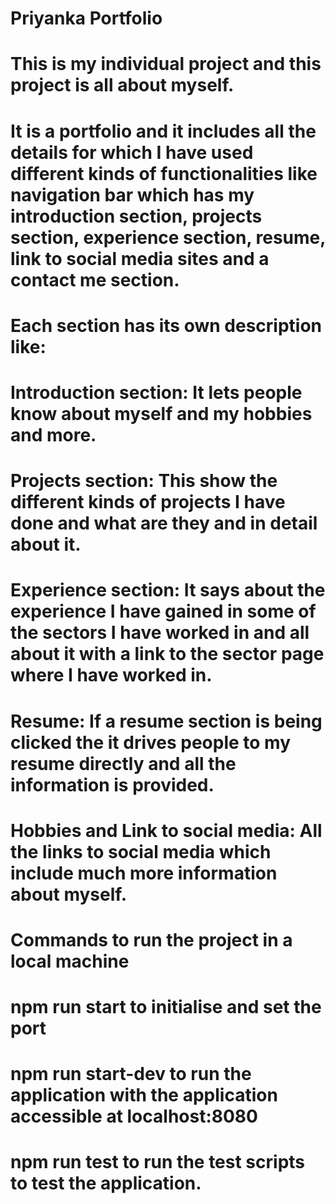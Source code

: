 # Priyanka Portfolio

# This is my individual project and this project is all about myself. 

# It is a portfolio and it includes all the details for which I have used different kinds of functionalities like navigation bar which has my introduction section, projects section, experience section, resume, link to social media sites and a contact me section. 

# Each section has its own description like:

# Introduction section: It lets people know about myself and my hobbies and more.

# Projects section: This show the different kinds of projects I have done and what are they and in detail about it.

# Experience section: It says about the experience I have gained in some of the sectors I have worked in and all about it with a link to the sector page where I have worked in.

# Resume: If a resume section is being clicked the it drives people to my resume directly and all the information is provided.

# Hobbies and Link to social media: All the links to social media which include much more information about myself.

# Commands to run the project in a local machine

# npm run start to initialise and set the port

# npm run start-dev to run the application with the application accessible at localhost:8080

# npm run test to run the test scripts to test the application.
